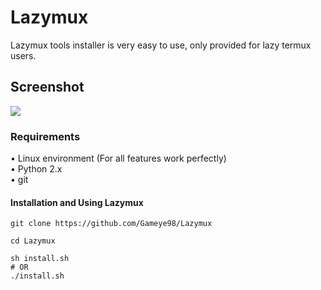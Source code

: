# Lazymux
Lazymux tools installer is very easy to use, only provided for lazy termux users.

## Screenshot
<img src="core/lazymux.png">

### Requirements
• Linux environment (For all features work perfectly)<br>
• Python 2.x<br>
• git<br>

#### Installation and Using Lazymux
```shell
git clone https://github.com/Gameye98/Lazymux
 
cd Lazymux
 
sh install.sh 
# OR
./install.sh
```